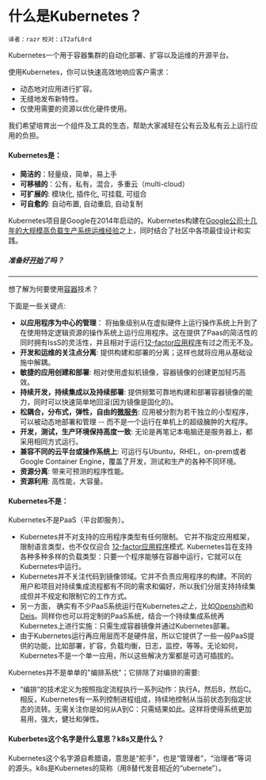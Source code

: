 # 什么是Kubernetes？
`译者：razr` `校对：iT2afL0rd`


Kubernetes一个用于容器集群的自动化部署、扩容以及运维的开源平台。

使用Kubernetes，你可以快速高效地响应客户需求：

 - 动态地对应用进行扩容。
 - 无缝地发布新特性。
 - 仅使用需要的资源以优化硬件使用。

我们希望培育出一个组件及工具的生态，帮助大家减轻在公有云及私有云上运行应用的负担。

#### Kubernetes是：

* **简洁的**：轻量级，简单，易上手
* **可移植的**：公有，私有，混合，多重云（multi-cloud）
* **可扩展的**: 模块化, 插件化, 可挂载, 可组合
* **可自愈的**: 自动布置, 自动重启, 自动复制

Kubernetes项目是Google在2014年启动的。Kubernetes构建在[Google公司十几年的大规模高负载生产系统运维经验](https://research.google.com/pubs/pub43438.html)之上，同时结合了社区中各项最佳设计和实践。

##### 准备好[开始](003-getting-started-guides.md)了吗？

<hr>

想了解为何要使用[容器](http://aucouranton.com/2014/06/13/linux-containers-parallels-lxc-openvz-docker-and-more/)技术？

下面是一些关键点:

* **以应用程序为中心的管理**：
    将抽象级别从在虚拟硬件上运行操作系统上升到了在使用特定逻辑资源的操作系统上运行应用程序。这在提供了Paas的简洁性的同时拥有IssS的灵活性，并且相对于运行[12-factor应用程序](http://12factor.net/)有过之而无不及。
* **开发和运维的关注点分离**:
    提供构建和部署的分离；这样也就将应用从基础设施中解耦。
* **敏捷的应用创建和部署**:
    相对使用虚拟机镜像，容器镜像的创建更加轻巧高效。
* **持续开发，持续集成以及持续部署**:
    提供频繁可靠地构建和部署容器镜像的能力，同时可以快速简单地回滚(因为镜像是固化的)。
* **松耦合，分布式，弹性，自由的[微服务](http://martinfowler.com/articles/microservices.html)**:
    应用被分割为若干独立的小型程序，可以被动态地部署和管理 -- 而不是一个运行在单机上的超级臃肿的大程序。
* **开发，测试，生产环境保持高度一致**:
    无论是再笔记本电脑还是服务器上，都采用相同方式运行。
* **兼容不同的云平台或操作系统上**:
    可运行与Ubuntu，RHEL，on-prem或者Google Container Engine，覆盖了开发，测试和生产的各种不同环境。
* **资源分离**:
    带来可预测的程序性能。
* **资源利用**:
    高性能，大容量。

#### Kubernetes不是：

Kubernetes不是PaaS（平台即服务）。

* Kubernetes并不对支持的应用程序类型有任何限制。 它并不指定应用框架，限制语言类型，也不仅仅迎合 [12-factor应用程序](http://12factor.net/)模式. Kubernetes旨在支持各种多种多样的负载类型：只要一个程序能够在容器中运行，它就可以在Kubernetes中运行。
* Kubernetes并不关注代码到镜像领域。它并不负责应用程序的构建。不同的用户和项目对持续集成流程都有不同的需求和偏好，所以我们分层支持持续集成但并不规定和限制它的工作方式。
* 另一方面， 确实有不少PaaS系统运行在Kubernetes*之上*，比如[Openshift](https://github.com/openshift/origin)和[Deis](http://deis.io/)。同样你也可以将定制的PaaS系统，结合一个持续集成系统再Kubernetes上进行实施：只需生成容器镜像并通过Kubernetes部署。
* 由于Kubernetes运行再应用层而不是硬件层，所以它提供了一些一般PaaS提供的功能，比如部署，扩容，负载均衡，日志，监控，等等。无论如何，Kubernetes不是一个单一应用，所以这些解决方案都是可选可插拔的。

Kubernetes并不是单单的"编排系统"；它排除了对编排的需要:

* “编排”的技术定义为按照指定流程执行一系列动作：执行A，然后B，然后C。相反，Kubernetes有一系列控制进程组成，持续地控制从当前状态到指定状态的流转。无需关注你是如何从A到C：只需结果如此。这样将使得系统更加易用，强大，健壮和弹性。


#### Kuberbetes这个名字是什么意思？k8s又是什么？

Kubernetes这个名字源自希腊语，意思是“舵手”，也是“管理者”，“治理者”等词的源头。k8s是Kubernetes的简称（用8替代发音相近的“ubernete”）。

